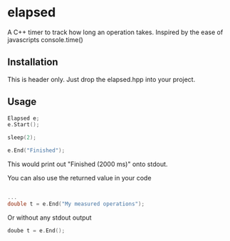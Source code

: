 # elapsed
A C++ timer to track how long an operation takes. Inspired by the ease of javascripts console.time()

## Installation

This is header only. Just drop the elapsed.hpp into your project.

## Usage

```C++
Elapsed e;
e.Start();

sleep(2);

e.End("Finished");
```

This would print out "Finished (2000 ms)" onto stdout.

You can also use the returned value in your code

```C++

...
double t = e.End("My measured operations");

```

Or without any stdout output

```C++
doube t = e.End();
```